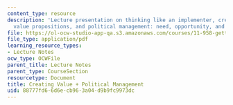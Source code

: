 ```yaml
---
content_type: resource
description: 'Lecture presentation on thinking like an implementer, creating value,
  value propositions, and political management: need, opportunity, and approaches.'
file: https://ol-ocw-studio-app-qa.s3.amazonaws.com/courses/11-958-getting-things-implemented-strategy-people-performance-and-leadership-january-iap-2009/88777fd66d6ecb963a04d9b9fc9973dc_slides1.pdf
file_type: application/pdf
learning_resource_types:
- Lecture Notes
ocw_type: OCWFile
parent_title: Lecture Notes
parent_type: CourseSection
resourcetype: Document
title: Creating Value + Political Management
uid: 88777fd6-6d6e-cb96-3a04-d9b9fc9973dc
---
```

